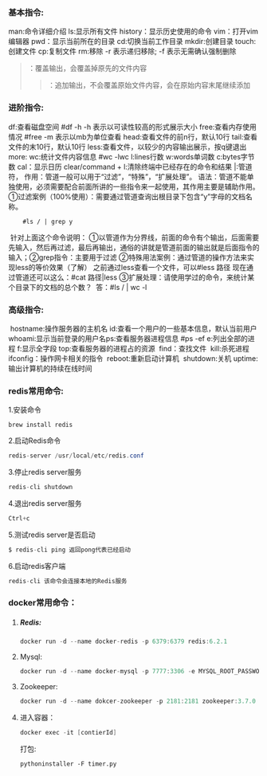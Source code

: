 ### 基本指令:

man:命令详细介绍
ls:显示所有文件
history：显示历史使用的命令
vim：打开vim编辑器
pwd：显示当前所在的目录
cd:切换当前工作目录
mkdir:创建目录
touch:创建文件
cp:复制文件
rm:移除 -r 表示递归移除; -f 表示无需确认强制删除

>：覆盖输出，会覆盖掉原先的文件内容
>
>>：追加输出，不会覆盖原始文件内容，会在原始内容末尾继续添加

### 进阶指令:

df:查看磁盘空间 #df -h -h 表示以可读性较高的形式展示大小
free:查看内存使用情况 #free -m 表示以mb为单位查看
head:查看文件的前n行，默认10行
tail:查看文件的末10行，默认10行
less:查看文件，以较少的内容输出展示，按q键退出
more:
wc:统计文件内容信息 #wc -lwc l:lines行数 w:words单词数 c:bytes字节数
cal：显示日历
clear/command + l:清除终端中已经存在的命令和结果
|:管道符，
	作用：管道一般可以用于“过滤”，“特殊”，“扩展处理”。
	语法：管道不能单独使用，必须需要配合前面所讲的一些指令来一起使用，其作用主要是辅助作用。
	①过滤案例（100%使用）：需要通过管道查询出根目录下包含“y”字母的文档名称。

		#ls / | grep y
​		针对上面这个命令说明：
​		①以管道作为分界线，前面的命令有个输出，后面需要先输入，然后再过滤，最后再输出，通俗的讲就是管道前面的输出就是后面指令的输入；
​		②grep指令：主要用于过滤
​	②特殊用法案例：通过管道的操作方法来实现less的等价效果（了解）
​		之前通过less查看一个文件，可以#less 路径
​		现在通过管道还可以这么：#cat 路径|less
​	③扩展处理：请使用学过的命令，来统计某个目录下的文档的总个数？
​		答：#ls / | wc -l

### 高级指令:

​	hostname:操作服务器的主机名
​	id:查看一个用户的一些基本信息，默认当前用户
​	whoami:显示当前登录的用户名
​	ps:查看服务器进程信息 #ps -ef e:列出全部的进程 f:显示全字段
​	top:查看服务器的进程占的资源
​	find：查找文件
​	kill:杀死进程
​	ifconfig：操作网卡相关的指令
​	reboot:重新启动计算机
​	shutdown:关机
​	uptime:输出计算机的持续在线时间

### redis常用命令:

1.安装命令

````
brew install redis
````

2.启动Redis命令

````java
redis-server /usr/local/etc/redis.conf
````

3.停止redis server服务

````java
redis-cli shutdown
````

4.退出redis server服务

````java
Ctrl+c
````

5.测试redis server是否启动

````java
$ redis-cli ping 返回pong代表已经启动
````

6.启动redis客户端

````java
redis-cli 该命令会连接本地的Redis服务
````

### docker常用命令：

1. ##### Redis:

   ```java
   docker run -d --name docker-redis -p 6379:6379 redis:6.2.1
   ```

2. Mysql:

   ``````java
   docker run -d --name docker-mysql -p 7777:3306 -e MYSQL_ROOT_PASSWORD=root mysql:8.0.23
   ``````

3. Zookeeper:

   ``````java
   docker run -d --name dokcer-zookeeper -p 2181:2181 zookeeper:3.7.0
   ``````

4. 进入容器：

   ````java
   docker exec -it [contierId]
   ````
   
   打包:
   
   ``````
   pythoninstaller -F timer.py



